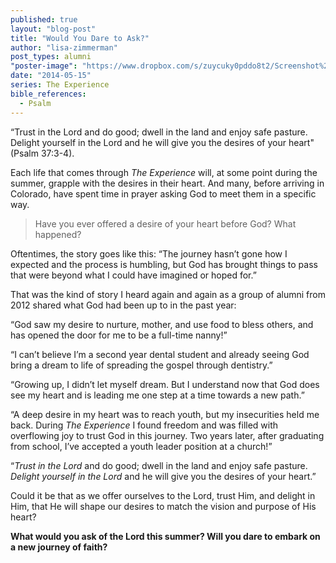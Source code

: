 ```yaml
---
published: true
layout: "blog-post"
title: "Would You Dare to Ask?"
author: "lisa-zimmerman"
post_types: alumni
"poster-image": "https://www.dropbox.com/s/zuycuky0pddo8t2/Screenshot%202014-05-14%2015.18.57.png"
date: "2014-05-15"
series: The Experience
bible_references: 
  - Psalm
---
```


“Trust in the Lord and do good; dwell in the land and enjoy safe pasture.  Delight yourself in the Lord and he will give you the desires of your heart" (Psalm 37:3-4).

Each life that comes through *The Experience* will, at some point during the summer, grapple with the desires in their heart.  And many, before arriving in Colorado, have spent time in prayer asking God to meet them in a specific way.

>Have you ever offered a desire of your heart before God?  What happened?

Oftentimes, the story goes like this: “The journey hasn’t gone how I expected and the process is humbling, but God has brought things to pass that were beyond what I could have imagined or hoped for.”

That was the kind of story I heard again and again as a group of alumni from 2012 shared what God had been up to in the past year:

“God saw my desire to nurture, mother, and use food to bless others, and has 		opened the door for me to be a full-time nanny!”
    
“I can’t believe I’m a second year dental student and already seeing God bring a dream to life of spreading the gospel through dentistry.”
    
“Growing up, I didn’t let myself dream.  But I understand now that God does see 	my heart and is leading me one step at a time towards a new path.”  
    
“A deep desire in my heart was to reach youth, but my insecurities held me back.  	During *The Experience* I found freedom and was filled with overflowing joy to trust God in this journey.  Two years later, after graduating from school, I’ve accepted a youth leader position at a church!”

“*Trust in the Lord* and do good; dwell in the land and enjoy safe pasture.  *Delight yourself in the Lord* and he will give you the desires of your heart.”

Could it be that as we offer ourselves to the Lord, trust Him, and delight in Him, that He will shape our desires to match the vision and purpose of His heart?

**What would you ask of the Lord this summer?  Will you dare to embark on a new journey of faith?**
